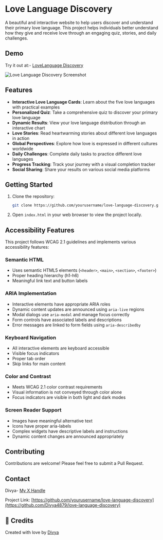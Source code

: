 # Love Language Discovery

A beautiful and interactive website to help users discover and understand their primary love language. This project helps individuals better understand how they give and receive love through an engaging quiz, stories, and daily challenges.


## Demo

Try it out at:- [LoveLanguage Discovery](https://divya4879.github.io/Love-Language)

![Love Language Discovery Screenshot](https://sjc.microlink.io/sbcQ5ZY8RyiHzhBk3xD95yTZKzhu9DnE9oD8y9heWitAXz7Y_8O5rV7JysKAuFR8qkvznT8orYzK1B0ZIYIy4A.jpeg)

## Features

- **Interactive Love Language Cards**: Learn about the five love languages with practical examples
- **Personalized Quiz**: Take a comprehensive quiz to discover your primary love language
- **Dynamic Results**: View your love language distribution through an interactive chart
- **Love Stories**: Read heartwarming stories about different love languages in action
- **Global Perspectives**: Explore how love is expressed in different cultures worldwide
- **Daily Challenges**: Complete daily tasks to practice different love languages
- **Progress Tracking**: Track your journey with a visual completion tracker
- **Social Sharing**: Share your results on various social media platforms

## Getting Started

1. Clone the repository:
   ```bash
   git clone https://github.com/yourusername/love-language-discovery.git
   ```

2. Open `index.html` in your web browser to view the project locally.

## Accessibility Features

This project follows WCAG 2.1 guidelines and implements various accessibility features:

### Semantic HTML
- Uses semantic HTML5 elements (`<header>`, `<main>`, `<section>`, `<footer>`)
- Proper heading hierarchy (h1-h6)
- Meaningful link text and button labels

### ARIA Implementation
- Interactive elements have appropriate ARIA roles
- Dynamic content updates are announced using `aria-live` regions
- Modal dialogs use `aria-modal` and manage focus correctly
- Form controls have associated labels and descriptions
- Error messages are linked to form fields using `aria-describedby`

### Keyboard Navigation
- All interactive elements are keyboard accessible
- Visible focus indicators
- Proper tab order
- Skip links for main content

### Color and Contrast
- Meets WCAG 2.1 color contrast requirements
- Visual information is not conveyed through color alone
- Focus indicators are visible in both light and dark modes

### Screen Reader Support
- Images have meaningful alternative text
- Icons have proper aria-labels
- Complex widgets have descriptive labels and instructions
- Dynamic content changes are announced appropriately

## Contributing

Contributions are welcome! Please feel free to submit a Pull Request.

## Contact

Divya- [My X Handle](https://x.com/DivsinghDev)

Project Link: [https://github.com/yourusername/love-language-discovery](https://github.com/Divya4879/love-language-discovery)

## 💖 Credits
Created with love by [Divya](https://x.com/DivsinghDev)
